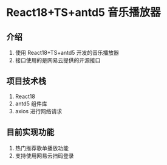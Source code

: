 # React18+TS+antd5 音乐播放器

## 介绍

1. 使用 React18+TS+antd5 开发的音乐播放器
2. 接口使用的是网易云提供的开源接口

## 项目技术栈

1. React18
2. antd5 组件库
3. axios 进行网络请求

## 目前实现功能

1. 热门推荐歌单播放功能
2. 支持使用网易云扫码登录
